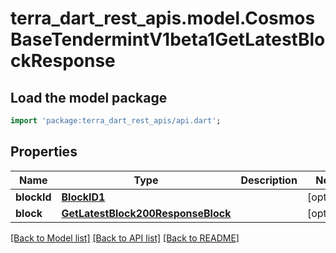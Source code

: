 # terra_dart_rest_apis.model.CosmosBaseTendermintV1beta1GetLatestBlockResponse

## Load the model package
```dart
import 'package:terra_dart_rest_apis/api.dart';
```

## Properties
Name | Type | Description | Notes
------------ | ------------- | ------------- | -------------
**blockId** | [**BlockID1**](BlockID1.md) |  | [optional] 
**block** | [**GetLatestBlock200ResponseBlock**](GetLatestBlock200ResponseBlock.md) |  | [optional] 

[[Back to Model list]](../README.md#documentation-for-models) [[Back to API list]](../README.md#documentation-for-api-endpoints) [[Back to README]](../README.md)


